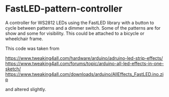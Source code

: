 # FastLED-pattern-controller
A controller for WS2812 LEDs using the FastLED library with a button to cycle between patterns and a dimmer switch. Some of the patterns are for show and some for visibility. This could be attached to a bicycle or wheelchair frame.

This code was taken from 

  https://www.tweaking4all.com/hardware/arduino/adruino-led-strip-effects/ 
  https://www.tweaking4all.com/forums/topic/arduino-all-led-effects-in-one-sketch/
  https://www.tweaking4all.com/downloads/arduino/AllEffects_FastLED.ino.zip
  
and altered slightly.
